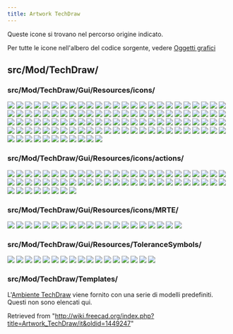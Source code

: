```yaml
---
title: Artwork TechDraw
---
```

Queste icone si trovano nel percorso origine indicato.

Per tutte le icone nell'albero del codice sorgente, vedere [Oggetti grafici](/Artwork/it "Artwork/it")

## src/Mod/TechDraw/

### src/Mod/TechDraw/Gui/Resources/icons/

![](/images/Arrow-ccw.svg)
![](/images/Arrow-cw.svg)
![](/images/Arrow-down.svg)
![](/images/Arrow-left.svg)
![](/images/Arrow-right.svg)
![](/images/Arrow-up.svg)
![](/images/Arrowdot.svg)
![](/images/Arrowfilled.svg)
![](/images/Arrowfork.svg)
![](/images/Arrownone.svg)
![](/images/Arrowopen.svg)
![](/images/Arrowopendot.svg)
![](/images/Arrowpyramid.svg)
![](/images/Arrowtick.svg)
![](/images/Bottomline.svg)
![](/images/Circular.svg)
![](/images/Continuous-line.svg)
![](/images/Dash-line.svg)
![](/images/DashDot-line.svg)
![](/images/DashDotDot-line.svg)
![](/images/Dot-line.svg)
![](/images/Hexagon.svg)
![](/images/Inspection.svg)
![](/images/None.svg)
![](/images/Preferences-techdraw.svg)
![](/images/Rectangle.svg)
![](/images/TechDraw_Square.svg)
![](/images/TechDraw_3PtAngleDimension.svg)
![](/images/TechDraw_AngleDimension.svg)
![](/images/TechDraw_AreaDimension.svg)
![](/images/TechDraw_Balloon.svg)
![](/images/TechDraw_CameraOrientation.svg)
![](/images/TechDraw_DiameterDimension.svg)
![](/images/TechDraw_Dimension.svg)
![](/images/TechDraw_Dimension_Pointer.svg)
![](/images/TechDraw_DimensionRepair.svg)
![](/images/TechDraw_ExtensionArcLengthAnnotation.svg)
![](/images/TechDraw_ExtensionAreaAnnotation.svg)
![](/images/TechDraw_ExtensionCascadeHorizDimension.svg)
![](/images/TechDraw_ExtensionCascadeObliqueDimension.svg)
![](/images/TechDraw_ExtensionCascadeVertDimension.svg)
![](/images/TechDraw_ExtensionChangeLineAttributes.svg)
![](/images/TechDraw_ExtensionCircleCenterLines.svg)
![](/images/TechDraw_ExtensionCreateHorizChainDimension.svg)
![](/images/TechDraw_ExtensionCreateHorizChamferDimension.svg)
![](/images/TechDraw_ExtensionCreateHorizCoordDimension.svg)
![](/images/TechDraw_ExtensionCreateLengthArc.svg)
![](/images/TechDraw_ExtensionCreateObliqueChainDimension.svg)
![](/images/TechDraw_ExtensionCreateObliqueCoordDimension.svg)
![](/images/TechDraw_ExtensionCreateVertChainDimension.svg)
![](/images/TechDraw_ExtensionCreateVertChamferDimension.svg)
![](/images/TechDraw_ExtensionCreateVertCoordDimension.svg)
![](/images/TechDraw_ExtensionCustomizeFormat.svg)
![](/images/TechDraw_ExtensionDecreaseDecimal.svg)
![](/images/TechDraw_ExtensionDrawCosmArc.svg)
![](/images/TechDraw_ExtensionDrawCosmCircle.svg)
![](/images/TechDraw_ExtensionDrawCosmCircle3Points.svg)
![](/images/TechDraw_ExtensionExtendLine.svg)
![](/images/TechDraw_ExtensionHoleCircle.svg)
![](/images/TechDraw_ExtensionIncreaseDecimal.svg)
![](/images/TechDraw_ExtensionInsertDiameter.svg)
![](/images/TechDraw_ExtensionInsertRepetition.svg)
![](/images/TechDraw_ExtensionInsertSquare.svg)
![](/images/TechDraw_ExtensionLineParallel.svg)
![](/images/TechDraw_ExtensionLinePerpendicular.svg)
![](/images/TechDraw_ExtensionLockUnlockView.svg)
![](/images/TechDraw_ExtensionPosHorizChainDimension.svg)
![](/images/TechDraw_ExtensionPositionSectionView.svg)
![](/images/TechDraw_ExtensionPosObliqueChainDimension.svg)
![](/images/TechDraw_ExtensionPosVertChainDimension.svg)
![](/images/TechDraw_ExtensionRemovePrefixChar.svg)
![](/images/TechDraw_ExtensionSelectLineAttributes.svg)
![](/images/TechDraw_ExtensionShortenLine.svg)
![](/images/TechDraw_ExtensionThreadBoltBottom.svg)
![](/images/TechDraw_ExtensionThreadBoltSide.svg)
![](/images/TechDraw_ExtensionThreadHoleBottom.svg)
![](/images/TechDraw_ExtensionThreadHoleSide.svg)
![](/images/TechDraw_ExtensionVertexAtIntersection.svg)
![](/images/TechDraw_HorizontalDimension.svg)
![](/images/TechDraw_HorizontalExtentDimension.svg)
![](/images/TechDraw_LandmarkDimension.svg)
![](/images/TechDraw_LengthDimension.svg)
![](/images/TechDraw_LinkDimension.svg)
![](/images/TechDraw_Lock.svg)
![](/images/TechDraw_Pages.svg)
![](/images/TechDraw_ProjBottom.svg)
![](/images/TechDraw_ProjFront.svg)
![](/images/TechDraw_ProjFrontBottomLeft.svg)
![](/images/TechDraw_ProjFrontBottomRight.svg)
![](/images/TechDraw_ProjFrontTopLeft.svg)
![](/images/TechDraw_ProjFrontTopRight.svg)
![](/images/TechDraw_ProjLeft.svg)
![](/images/TechDraw_ProjRear.svg)
![](/images/TechDraw_ProjRight.svg)
![](/images/TechDraw_ProjTop.svg)
![](/images/TechDraw_RadiusDimension.svg)
![](/images/TechDraw_RefError.svg)
![](/images/TechDraw_TreeHatch.svg)
![](/images/TechDraw_TreeMulti.svg)
![](/images/TechDraw_TreePage.svg)
![](/images/TechDraw_TreePageSync.svg)
![](/images/TechDraw_TreePageTemplate.svg)
![](/images/TechDraw_TreePageUnsync.svg)
![](/images/TechDraw_TreeProjGroup.svg)
![](/images/TechDraw_TreeSection.svg)
![](/images/TechDraw_TreeSpreadsheet.svg)
![](/images/TechDraw_TreeSymbol.svg)
![](/images/TechDraw_TreeView.svg)
![](/images/TechDraw_VerticalDimension.svg)
![](/images/TechDraw_VerticalExtentDimension.svg)
![](/images/Triangle.svg)

### src/Mod/TechDraw/Gui/Resources/icons/actions/

![](/images/Section-down.svg)
![](/images/Section-left.svg)
![](/images/Section-right.svg)
![](/images/Section-up.svg)
![](/images/TechDraw_2LineCenterLine.svg)
![](/images/TechDraw_2PointCenterLine.svg)
![](/images/TechDraw_ActiveView.svg)
![](/images/TechDraw_CommandAddOffsetVertex.svg)
![](/images/TechDraw_Annotation.svg)
![](/images/TechDraw_ArchView.svg)
![](/images/TechDraw_AxoLengthDimension.svg)
![](/images/TechDraw_BrokenView.svg)
![](/images/TechDraw_ClipGroup.svg)
![](/images/TechDraw_ClipGroupAdd.svg)
![](/images/TechDraw_ClipGroupRemove.svg)
![](/images/TechDraw_ComplexSection.svg)
![](/images/TechDraw_CosmeticCircle.svg)
![](/images/TechDraw_CosmeticEraser.svg)
![](/images/TechDraw_CosmeticVertex.svg)
![](/images/TechDraw_DecorateLine.svg)
![](/images/TechDraw_DetailView.svg)
![](/images/TechDraw_DraftView.svg)
![](/images/TechDraw_ExportPageDXF.svg)
![](/images/TechDraw_ExportPageSVG.svg)
![](/images/TechDraw_FaceCenterLine.svg)
![](/images/TechDraw_FaceDecor.svg)
![](/images/TechDraw_FillTemplateFields.svg)
![](/images/TechDraw_GeometricHatch.svg)
![](/images/TechDraw_Hatch.svg)
![](/images/TechDraw_HoleShaftFit.svg)
![](/images/TechDraw_Image.svg)
![](/images/TechDraw_LeaderLine.svg)
![](/images/TechDraw_Line2Points.svg)
![](/images/TechDraw_Midpoints.svg)
![](/images/TechDraw_MoveView.svg)
![](/images/TechDraw_Multiview.svg)
![](/images/TechDraw_PageDefault.svg)
![](/images/TechDraw_PageTemplate.svg)
![](/images/TechDraw_PrintAll.svg)
![](/images/TechDraw_ProjectionGroup.svg)
![](/images/TechDraw_ProjectShape.svg)
![](/images/TechDraw_Quadrants.svg)
![](/images/TechDraw_RedrawPage.svg)
![](/images/TechDraw_RichTextAnnotation.svg)
![](/images/TechDraw_SectionView.svg)
![](/images/TechDraw_ShareView.svg)
![](/images/TechDraw_ShowAll.svg)
![](/images/TechDraw_SpreadsheetView.svg)
![](/images/TechDraw_StackBottom.svg)
![](/images/TechDraw_StackDown.svg)
![](/images/TechDraw_StackTop.svg)
![](/images/TechDraw_StackUp.svg)
![](/images/TechDraw_SurfaceFinishSymbols.svg)
![](/images/TechDraw_Symbol.svg)
![](/images/TechDraw_Tile.svg)
![](/images/TechDraw_ToggleFrame.svg)
![](/images/TechDraw_View.svg)
![](/images/TechDraw_WeldSymbol.svg)

### src/Mod/TechDraw/Gui/Resources/icons/MRTE/

![](/images/Application-exit.svg)
![](/images/BgColor.svg)
![](/images/Document-save.svg)
![](/images/Edit-copy.svg)
![](/images/Edit-cut.svg)
![](/images/Edit-paste.svg)
![](/images/Edit-redo.svg)
![](/images/Edit-undo.svg)
![](/images/FgColor.svg)
![](/images/IndentLess.svg)
![](/images/IndentMore.svg)
![](/images/InsertImage.svg)
![](/images/Internet-web-browser.svg)
![](/images/ListBullet.svg)
![](/images/ListNumber.svg)
![](/images/Menu.svg)
![](/images/TextBold.svg)
![](/images/TextItalic.svg)
![](/images/TextStrike.svg)
![](/images/TextUnderline.svg)

### src/Mod/TechDraw/Gui/Resources/ToleranceSymbols/

![](/images/Angularity.svg)
![](/images/Circularity.svg)
![](/images/Circular_run-out.svg)
![](/images/Concentricity.svg)
![](/images/Cylindricity.svg)
![](/images/Flatness.svg)
![](/images/Flatness_editable.svg)
![](/images/Parallelism.svg)
![](/images/Perpendicularity.svg)
![](/images/Position.svg)
![](/images/Profile_of_line.svg)
![](/images/Profile_of_surface.svg)
![](/images/Reference_editable.svg)
![](/images/Straightness.svg)
![](/images/Symmetrie.svg)
![](/images/Tolerance_editable.svg)
![](/images/Total_run-out.svg)

### src/Mod/TechDraw/Templates/

L'[Ambiente TechDraw](/TechDraw_Workbench/it "TechDraw Workbench/it") viene fornito con una serie di modelli predefiniti. Questi non sono elencati qui.

Retrieved from "<http://wiki.freecad.org/index.php?title=Artwork_TechDraw/it&oldid=1449247>"